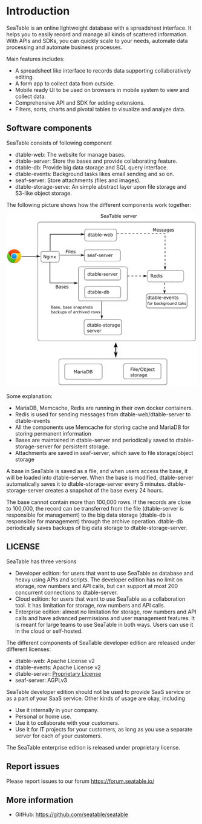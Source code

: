 # Introduction

SeaTable is an online lightweight database with a spreadsheet interface. It helps you to easily record and manage all kinds of scattered information. With APIs and SDKs, you can quickly scale to your needs, automate data processing and automate business processes.

Main features includes:

* A spreadsheet like interface to records data supporting collaboratively editing.
* A form app to collect data from outside.
* Mobile ready UI to be used on browsers in mobile system to view and collect data.
* Comprehensive API and SDK for adding extensions.
* Filters, sorts, charts and pivotal tables to visualize and analyze data.

## Software components

SeaTable consists of following component

* dtable-web: The website for manage bases.
* dtable-server: Store the bases and provide collaborating feature.
* dtable-db: Provide big data storage and SQL query interface.
* dtable-events: Background tasks likes email sending and so on.
* seaf-server: Store attachments (files and images).
* dtable-storage-serve: An simple abstract layer upon file storage and S3-like object storage.

The following picture shows how the different components work together:


![seatable-architecture](./images/auto-upload/seatable-architecture.png)


Some explanation:

* MariaDB, Memcache, Redis are running in their own docker containers.
* Redis is used for sending messages from dtable-web/dtable-server to dtable-events
* All the components use Memcache for storing cache and MariaDB for storing permanent information
* Bases are maintained in dtable-server and periodically saved to dtable-storage-server for persistent storage.
* Attachments are saved in seaf-server, which save to file storage/object storage

A base in SeaTable is saved as a file, and when users access the base, it will be loaded into dtable-server. When the base is modified, dtable-server automatically saves it to dtable-storage-server every 5 minutes. dtable-storage-server creates a snapshot of the base every 24 hours.

The base cannot contain more than 100,000 rows. If the records are close to 100,000, the record can be transferred from the file (dtable-server is responsible for management) to the big data storage (dtable-db is responsible for management) through the archive operation. dtable-db periodically saves backups of big data storage to dtable-storage-server.


## LICENSE

SeaTable has three versions

* Developer edition: for users that want to use SeaTable as database and heavy using APIs and scripts.  The developer edition has no limit on storage, row numbers and API calls, but can support at most 200 concurrent connections to dtable-server.
* Cloud edition: for users that want to use SeaTable as a collaboration tool. It has limitation for storage, row numbers and API calls.
* Enterprise edition: almost no limitation for storage, row numbers and API calls and have advanced permissions and user management features. It is meant for large teams to use SeaTable in both ways. Users can use it in the cloud or self-hosted.

The different components of SeaTable developer edition are released under different licenses:

* dtable-web: Apache License v2
* dtable-events: Apache License v2
* dtable-server: [Proprietary License](dtable-server-license.md)
* seaf-server: AGPLv3

SeaTable developer edition should not be used to provide SaaS service or as a part of your SaaS service. Other kinds of usage are okay, including

* Use it internally in your company.
* Personal or home use.
* Use it to collaborate with your customers.
* Use it for IT projects for your customers, as long as you use a separate server for each of your customers.

The SeaTable enterprise edition is released under proprietary license.

## Report issues

Please report issues to our forum <https://forum.seatable.io/>

## More information

* GitHub: <https://github.com/seatable/seatable>


